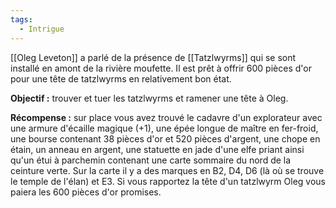 ```yaml
---
tags:
  - Intrigue
---
```

[[Oleg Leveton]] a parlé de la présence de [[Tatzlwyrms]] qui se sont installé en amont de la rivière moufette. Il est prêt à offrir 600 pièces d'or pour une tête de tatzlwyrms en relativement bon état.

**Objectif :** trouver et tuer les tatzlwyrms et ramener une tête à Oleg.

**Récompense :** sur place vous avez trouvé le cadavre d'un explorateur avec une armure d'écaille magique (+1), une épée longue de maître en fer-froid, une bourse contenant 38 pièces d'or et 520 pièces d'argent, une chope en étain, un anneau en argent, une statuette en jade d'une elfe priant ainsi qu'un étui à parchemin contenant une carte sommaire du nord de la ceinture verte. Sur la carte il y a des marques en B2, D4, D6 (là où se trouve le temple de l'élan) et E3. Si vous rapportez la tête d'un tatzlwyrm Oleg vous paiera les 600 pièces d'or promises.
